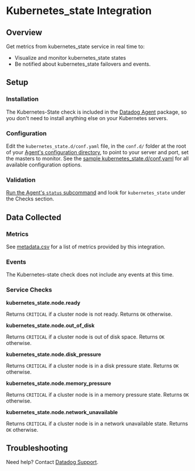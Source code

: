 # Kubernetes_state Integration

## Overview

Get metrics from kubernetes_state service in real time to:

* Visualize and monitor kubernetes_state states
* Be notified about kubernetes_state failovers and events.

## Setup
### Installation

The Kubernetes-State check is included in the [Datadog Agent][1] package, so you don't need to install anything else on your Kubernetes servers.

### Configuration

Edit the `kubernetes_state.d/conf.yaml` file, in the `conf.d/` folder at the root of your [Agent's configuration directory][6], to point to your server and port, set the masters to monitor. See the [sample kubernetes_state.d/conf.yaml][2] for all available configuration options.

### Validation

[Run the Agent's `status` subcommand][3] and look for `kubernetes_state` under the Checks section.

## Data Collected
### Metrics
See [metadata.csv][4] for a list of metrics provided by this integration.

### Events
The Kubernetes-state check does not include any events at this time.

### Service Checks
**kubernetes_state.node.ready**

Returns `CRITICAL` if a cluster node is not ready.
Returns `OK` otherwise.

**kubernetes_state.node.out_of_disk**

Returns `CRITICAL` if a cluster node is out of disk space.
Returns `OK` otherwise.

**kubernetes_state.node.disk_pressure**

Returns `CRITICAL` if a cluster node is in a disk pressure state.
Returns `OK` otherwise.

**kubernetes_state.node.memory_pressure**

Returns `CRITICAL` if a cluster node is in a memory pressure state.
Returns `OK` otherwise.

**kubernetes_state.node.network_unavailable**

Returns `CRITICAL` if a cluster node is in a network unavailable state.
Returns `OK` otherwise.

## Troubleshooting
Need help? Contact [Datadog Support][5].

[1]: https://app.datadoghq.com/account/settings#agent
[2]: https://github.com/DataDog/integrations-core/blob/master/kubernetes_state/datadog_checks/kubernetes_state/data/conf.yaml.example
[3]: https://docs.datadoghq.com/agent/faq/agent-commands/#agent-status-and-information
[4]: https://github.com/DataDog/integrations-core/blob/master/kubernetes_state/metadata.csv
[5]: https://docs.datadoghq.com/help/
[6]: https://docs.datadoghq.com/agent/faq/agent-configuration-files/#agent-configuration-directory

